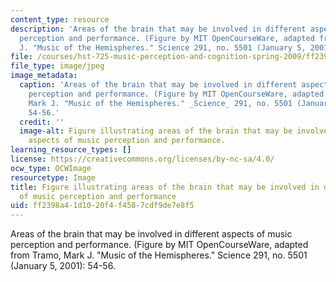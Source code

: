 ```yaml
---
content_type: resource
description: 'Areas of the brain that may be involved in different aspects of music
  perception and performance. (Figure by MIT OpenCourseWare, adapted from Tramo, Mark
  J. "Music of the Hemispheres." Science 291, no. 5501 (January 5, 2001): 54-56.'
file: /courses/hst-725-music-perception-and-cognition-spring-2009/ff2398a41d1020f4f4587cdf9de7e8f5_hst-725s09.jpg
file_type: image/jpeg
image_metadata:
  caption: 'Areas of the brain that may be involved in different aspects of music
    perception and performance. (Figure by MIT OpenCourseWare, adapted from Tramo,
    Mark J. "Music of the Hemispheres." _Science_ 291, no. 5501 (January 5, 2001):
    54-56.'
  credit: ''
  image-alt: Figure illustrating areas of the brain that may be involved in different
    aspects of music perception and performance.
learning_resource_types: []
license: https://creativecommons.org/licenses/by-nc-sa/4.0/
ocw_type: OCWImage
resourcetype: Image
title: Figure illustrating areas of the brain that may be involved in different aspects
  of music perception and performance
uid: ff2398a4-1d10-20f4-f458-7cdf9de7e8f5
---
```

Areas of the brain that may be involved in different aspects of music perception and performance. (Figure by MIT OpenCourseWare, adapted from Tramo, Mark J. "Music of the Hemispheres." Science 291, no. 5501 (January 5, 2001): 54-56.
